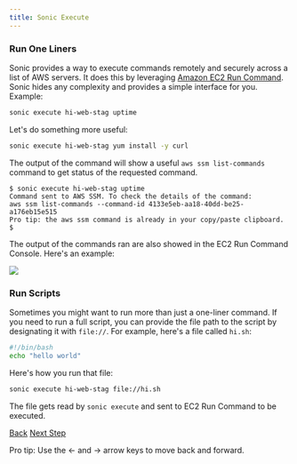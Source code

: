 ```yaml
---
title: Sonic Execute
---
```


### Run One Liners

Sonic provides a way to execute commands remotely and securely across a list of AWS servers.  It does this by leveraging [Amazon EC2 Run Command](https://aws.amazon.com/ec2/execute/).  Sonic hides any complexity and provides a simple interface for you. Example:

```sh
sonic execute hi-web-stag uptime
```

Let's do something more useful:

```sh
sonic execute hi-web-stag yum install -y curl
```

The output of the command will show a useful `aws ssm list-commands` command to get status of the requested command.

```
$ sonic execute hi-web-stag uptime
Command sent to AWS SSM. To check the details of the command:
aws ssm list-commands --command-id 4133e5eb-aa18-40dd-be25-a176eb15e515
Pro tip: the aws ssm command is already in your copy/paste clipboard.
$
```

The output of the commands ran are also showed in the EC2 Run Command Console.  Here's an example:

<img src="/img/tutorials/ec2-console-run-command.png" class="doc-photo" />

### Run Scripts

Sometimes you might want to run more than just a one-liner command. If you need to run a full script, you can provide the file path to the script by designating it with `file://`.  For example, here's a file called `hi.sh`:

```bash
#!/bin/bash
echo "hello world"
```

Here's how you run that file:

```sh
sonic execute hi-web-stag file://hi.sh
```

The file gets read by `sonic execute` and sent to EC2 Run Command to be executed.

<a id="prev" class="btn btn-basic" href="{% link _docs/tutorial-ecs-run.md %}">Back</a>
<a id="next" class="btn btn-primary" href="{% link _docs/settings.md %}">Next Step</a>
<p class="keyboard-tip">Pro tip: Use the <- and -> arrow keys to move back and forward.</p>

